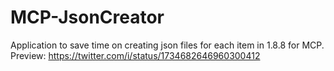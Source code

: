# MCP-JsonCreator
Application to save time on creating json files for each item in 1.8.8 for MCP.
Preview: https://twitter.com/i/status/1734682646960300412
